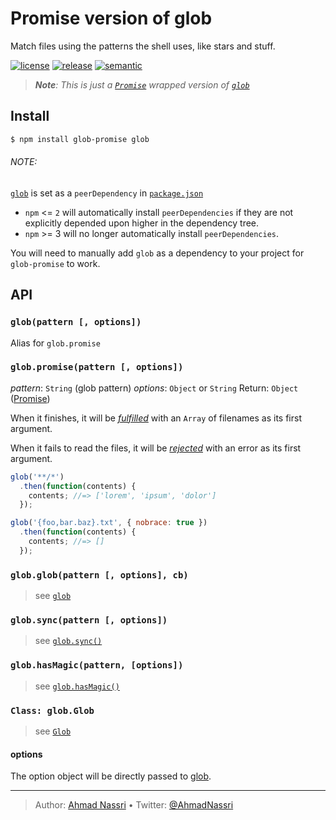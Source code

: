 # Promise version of glob

Match files using the patterns the shell uses, like stars and stuff.

[![license][license-img]][license-url]
[![release][release-img]][release-url]
[![semantic][semantic-img]][semantic-url]

> ***Note**: This is just a [`Promise`][] wrapped version of [`glob`][]*

## Install

``` bash
$ npm install glob-promise glob
```

###### NOTE:

[`glob`][] is set as a `peerDependency` in [`package.json`][]

- `npm` \<= `2` will automatically install `peerDependencies` if they are not explicitly depended upon higher in the dependency tree.
- `npm` \>= 3 will no longer automatically install `peerDependencies`.

You will need to manually add `glob` as a dependency to your project for `glob-promise` to work.

## API

### `glob(pattern [, options])`

Alias for `glob.promise`

### `glob.promise(pattern [, options])`

*pattern*: `String` (glob pattern)
*options*: `Object` or `String`
Return: `Object` ([Promise][`Promise`])

When it finishes, it will be [*fulfilled*][] with an `Array` of filenames as its first argument.

When it fails to read the files, it will be [*rejected*][] with an error as its first argument.

``` js
glob('**/*')
  .then(function(contents) {
    contents; //=> ['lorem', 'ipsum', 'dolor']
  });

glob('{foo,bar.baz}.txt', { nobrace: true })
  .then(function(contents) {
    contents; //=> []
  });
```

### `glob.glob(pattern [, options], cb)`

> see [`glob`][1]

### `glob.sync(pattern [, options])`

> see [`glob.sync()`][]

### `glob.hasMagic(pattern, [options])`

> see [`glob.hasMagic()`][]

### `Class: glob.Glob`

> see [`Glob`][2]

#### options

The option object will be directly passed to [glob][].

  [`Promise`]: http://promisesaplus.com/
  [`glob`]: https://github.com/isaacs/node-glob
  [`package.json`]: package.json
  [*fulfilled*]: http://promisesaplus.com/#point-26
  [*rejected*]: http://promisesaplus.com/#point-30
  [1]: https://github.com/isaacs/node-glob#globpattern-options-cb
  [`glob.sync()`]: https://github.com/isaacs/node-glob#globsyncpattern-options
  [`glob.hasMagic()`]: https://github.com/isaacs/node-glob#globhasmagicpattern-options
  [2]: https://github.com/isaacs/node-glob#class-globglob
  [glob]: https://github.com/isaacs/node-glob#options

----
> Author: [Ahmad Nassri](https://www.ahmadnassri.com/) &bull;
> Twitter: [@AhmadNassri](https://twitter.com/AhmadNassri)

[license-url]: LICENSE
[license-img]: https://badgen.net/github/license/ahmadnassri/node-glob-promise

[release-url]: https://github.com/ahmadnassri/node-glob-promise/releases
[release-img]: https://badgen.net/github/release/ahmadnassri/node-glob-promise

[semantic-url]: https://github.com/ahmadnassri/node-glob-promise/actions?query=workflow%3Arelease
[semantic-img]: https://badgen.net/badge/📦/semantically%20released/blue

